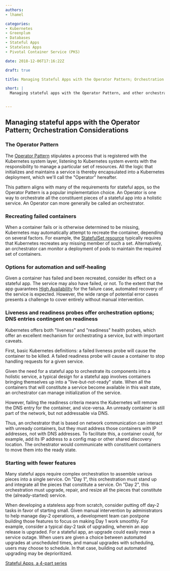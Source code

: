 ```yaml
---
authors:
- lhamel

categories:
- Kubernetes
- Greenplum
- Databases
- Stateful Apps
- Stateless Apps
- Pivotal Container Service (PKS)

date: 2018-12-06T17:16:22Z

draft: true

title: Managing Stateful Apps with the Operator Pattern; Orchestration Considerations

short: |
  Managing stateful apps with the Operator Pattern, and other orchestration considerations, part 4 of a 4-part series on Stateless Kubernetes Apps


---
```

## Managing stateful apps with the Operator Pattern; Orchestration Considerations

### The Operator Pattern

The [Operator Pattern](https://coreos.com/blog/introducing-operators.html) stipulates a process that is registered with the Kubernetes system layer, listening to Kubernetes system events with the responsibility to manage a particular set of resources. All the logic that initializes and maintains a service is thereby encapsulated into a Kubernetes deployment, which we'll call the "Operator" hereafter. 

This pattern aligns with many of the requirements for stateful apps, so the Operator Pattern is a popular implementation choice. An Operator is one way to orchestrate all the constituent pieces of a stateful app into a holistic service. An Operator can more generally be called an orchestrator. 


### Recreating failed containers

When a container fails or is otherwise determined to be missing, Kubernetes may automatically attempt to recreate the container, depending on several factors. For example, the [StatefulSet resource](https://kubernetes.io/docs/concepts/workloads/controllers/statefulset/) typically requires that Kubernetes recreates any missing member of such a set. Alternatively, an orchestrator can monitor a deployment of pods to maintain the required set of containers. 


### Options for automation and self-healing

Given a container has failed and been recreated, consider its effect on a stateful app. The service may also have failed, or not. To the extent that the app guarantees [High Availability](https://en.wikipedia.org/wiki/High_availability) for the failure case, automated recovery of the service is expected. However, the wide range of potential error cases presents a challenge to cover entirely without manual intervention.


### Liveness and readiness probes offer orchestration options; DNS entries contingent on readiness

Kubernetes offers both "liveness" and "readiness" health probes, which offer an excellent mechanism for orchestrating a service, but with important caveats. 

First, basic Kubernetes definitions: a failed liveness probe will cause the container to be killed. A failed readiness probe will cause a container to stop handling requests for a given service. 

Given the need for a stateful app to orchestrate its components into a holistic service, a typical design for a stateful app involves containers bringing themselves up into a "live-but-not-ready" state. When all the containers that will constitute a service become available in this wait state, an orchestrator can manage initialization of the service.

However, failing the readiness criteria means the Kubernetes will remove the DNS entry for the container, and vice-versa. An unready container is still part of the network, but not addressable via DNS. 

Thus, an orchestrator that is based on network communication can interact with unready containers, but they must address those containers with IP addresses, not with DNS addresses. To facilitate this, a container could, for example, add its IP address to a config map or other shared discovery location. The orchestrator would communicate with constituent containers to move them into the ready state.


### Starting with fewer features

Many stateful apps require complex orchestration to assemble various pieces into a single service. On "Day 1", this orchestration must stand up and integrate all the pieces that constitute a service. On "Day 2", this orchestration must upgrade, repair, and resize all the pieces that constitute the (already-started) service.

When developing a stateless app from scratch, consider putting off day-2 tasks in favor of starting small. Given manual intervention by administrators to help manage day-2 operations, a development team can postpone building those features to focus on making Day 1 work smoothly. For example, consider a typical day-2 task of upgrading, wherein an app release is upgraded. For a stateful app, an upgrade could easily mean a service outage. When users are given a choice between automated upgrades at unscheduled times, and manual upgrades with scheduling, users may choose to schedule. In that case, building out automated upgrading may be deprioritized.

[Stateful Apps, a 4-part series](/post/stateful-apps-toc)
